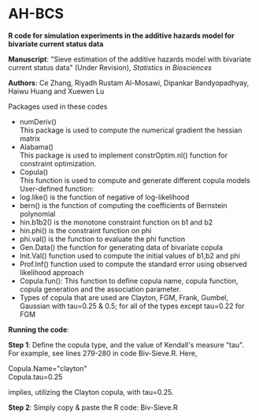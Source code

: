 # AH-BCS
**R code for simulation experiments in the additive hazards model for bivariate current status data**

**Manuscript**: "Sieve estimation of the additive hazards model with bivariate current status data" (Under Revision), *Statistics in Biosciences*

**Authors**: Ce Zhang, Riyadh Rustam Al-Mosawi, Dipankar Bandyopadhyay, Haiwu Huang and Xuewen Lu

Packages used in these codes
-	numDeriv()     
This package is used to compute the numerical gradient the hessian matrix
-	Alabama()    
This package is used to implement constrOptim.nl() function for constraint optimization.
-	Copula()      
This function is used to compute and generate different copula models
User-defined function:
-	log.like() is the function of negative of  log-likelihood 
-	bern() is the function of computing the coefficients of Bernstein polynomial
-	hin.b1b2() is the monotone constraint function on b1 and b2
-	hin.phi() is the constraint function on phi
-	phi.val() is the function to evaluate the phi function
-	Gen.Data() the function for generating data of bivariate copula
-	Init.Val() function used to compute the initial values of b1,b2 and phi 
-	Prof.Inf()  function used  to compute the standard error using observed likelihood approach
-	Copula.fun(): This function to define copula name, copula function, copula generation and the association parameter. 
-	Types of copula that are used are Clayton, FGM, Frank, Gumbel, Gaussian with tau=0.25 & 0.5; for all of the types except tau=0.22 for FGM


**Running the code**: 

**Step 1**: Define the copula type, and the value of Kendall's measure "tau". 
For example, see lines 279-280 in code Biv-Sieve.R. Here, 

Copula.Name="clayton"   
Copula.tau=0.25        

implies, utilizing the Clayton copula, with tau=0.25. 

**Step 2**: Simply copy & paste the R code: Biv-Sieve.R
